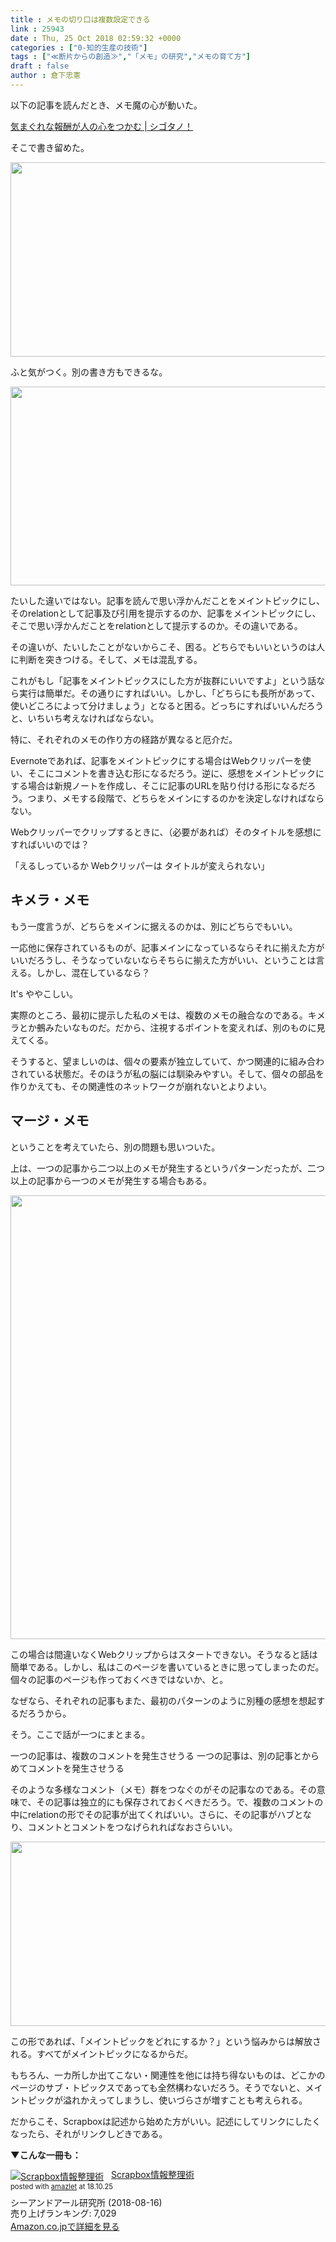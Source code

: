 ```yaml
---
title : メモの切り口は複数設定できる
link : 25943
date : Thu, 25 Oct 2018 02:59:32 +0000
categories : ["0-知的生産の技術"]
tags : ["≪断片からの創造≫","「メモ」の研究","メモの育て方"]
draft : false
author : 倉下忠憲
---
```


以下の記事を読んだとき、メモ魔の心が動いた。

<a href="https://cyblog.jp/34525">気まぐれな報酬が人の心をつかむ | シゴタノ！</a>

そこで書き留めた。

<a href="https://rashita.net/blog/?attachment_id=25944" rel="attachment wp-att-25944"><img src="https://rashita.net/blog/wp-content/uploads/2018/10/screenshot-60.png" alt="" width="898" height="311" class="alignnone size-full wp-image-25944" /></a>

ふと気がつく。別の書き方もできるな。

<a href="https://rashita.net/blog/?attachment_id=25945" rel="attachment wp-att-25945"><img src="https://rashita.net/blog/wp-content/uploads/2018/10/screenshot-61.png" alt="" width="924" height="318" class="alignnone size-full wp-image-25945" /></a>

たいした違いではない。記事を読んで思い浮かんだことをメイントピックにし、そのrelationとして記事及び引用を提示するのか、記事をメイントピックにし、そこで思い浮かんだことをrelationとして提示するのか。その違いである。

その違いが、たいしたことがないからこそ、困る。どちらでもいいというのは人に判断を突きつける。そして、メモは混乱する。

これがもし「記事をメイントピックスにした方が抜群にいいですよ」という話なら実行は簡単だ。その通りにすればいい。しかし、「どちらにも長所があって、使いどころによって分けましょう」となると困る。どっちにすればいいんだろうと、いちいち考えなければならない。

特に、それぞれのメモの作り方の経路が異なると厄介だ。

Evernoteであれば、記事をメイントピックにする場合はWebクリッパーを使い、そこにコメントを書き込む形になるだろう。逆に、感想をメイントピックにする場合は新規ノートを作成し、そこに記事のURLを貼り付ける形になるだろう。つまり、メモする段階で、どちらをメインにするのかを決定しなければならない。

Webクリッパーでクリップするときに、（必要があれば）そのタイトルを感想にすればいいのでは？

「えるしっているか Webクリッパーは タイトルが変えられない」

<h2>キメラ・メモ</h2>

もう一度言うが、どちらをメインに据えるのかは、別にどちらでもいい。

一応他に保存されているものが、記事メインになっているならそれに揃えた方がいいだろうし、そうなっていないならそちらに揃えた方がいい、ということは言える。しかし、混在しているなら？

It's ややこしい。

実際のところ、最初に提示した私のメモは、複数のメモの融合なのである。キメラとか鵺みたいなものだ。だから、注視するポイントを変えれば、別のものに見えてくる。

そうすると、望ましいのは、個々の要素が独立していて、かつ関連的に組み合わされている状態だ。そのほうが私の脳には馴染みやすい。そして、個々の部品を作りかえても、その関連性のネットワークが崩れないとよりよい。

<h2>マージ・メモ</h2>

ということを考えていたら、別の問題も思いついた。

上は、一つの記事から二つ以上のメモが発生するというパターンだったが、二つ以上の記事から一つのメモが発生する場合もある。

<a href="https://rashita.net/blog/?attachment_id=25949" rel="attachment wp-att-25949"><img src="https://rashita.net/blog/wp-content/uploads/2018/10/screenshot-63.png" alt="" width="1171" height="710" class="alignnone size-full wp-image-25949" /></a>

この場合は間違いなくWebクリップからはスタートできない。そうなると話は簡単である。しかし、私はこのページを書いているときに思ってしまったのだ。個々の記事のページも作っておくべきではないか、と。

なぜなら、それぞれの記事もまた、最初のパターンのように別種の感想を想起するだろうから。

そう。ここで話が一つにまとまる。

一つの記事は、複数のコメントを発生させうる
一つの記事は、別の記事とからめてコメントを発生させうる

そのような多様なコメント（メモ）群をつなぐのがその記事なのである。その意味で、その記事は独立的にも保存されておくべきだろう。で、複数のコメントの中にrelationの形でその記事が出てくればいい。さらに、その記事がハブとなり、コメントとコメントをつなげられればなおさらいい。

<a href="https://rashita.net/blog/?attachment_id=25947" rel="attachment wp-att-25947"><img src="https://rashita.net/blog/wp-content/uploads/2018/10/screenshot-62.png" alt="" width="810" height="295" class="alignnone size-full wp-image-25947" /></a>

この形であれば、「メイントピックをどれにするか？」という悩みからは解放される。すべてがメイントピックになるからだ。

もちろん、一カ所しか出てこない・関連性を他には持ち得ないものは、どこかのページのサブ・トピックスであっても全然構わないだろう。そうでないと、メイントピックが溢れかえってしまうし、使いづらさが増すことも考えられる。

だからこそ、Scrapboxは記述から始めた方がいい。記述にしてリンクにしたくなったら、それがリンクしどきである。

<strong>▼こんな一冊も：</strong>

<div class="amazlet-box" style="margin-bottom:0px;"><div class="amazlet-image" style="float:left;margin:0px 12px 1px 0px;"><a href="http://www.amazon.co.jp/exec/obidos/ASIN/B07GJFBWWZ/rashita1000-22/ref=nosim/" name="amazletlink" target="_blank"><img src="https://images-fe.ssl-images-amazon.com/images/I/51yMZ%2BQU40L._SL160_.jpg" alt="Scrapbox情報整理術" style="border: none;" /></a></div><div class="amazlet-info" style="line-height:120%; margin-bottom: 10px"><div class="amazlet-name" style="margin-bottom:10px;line-height:120%"><a href="http://www.amazon.co.jp/exec/obidos/ASIN/B07GJFBWWZ/rashita1000-22/ref=nosim/" name="amazletlink" target="_blank">Scrapbox情報整理術</a><div class="amazlet-powered-date" style="font-size:80%;margin-top:5px;line-height:120%">posted with <a href="http://www.amazlet.com/" title="amazlet" target="_blank">amazlet</a> at 18.10.25</div></div><div class="amazlet-detail">シーアンドアール研究所 (2018-08-16)<br />売り上げランキング: 7,029<br /></div><div class="amazlet-sub-info" style="float: left;"><div class="amazlet-link" style="margin-top: 5px"><a href="http://www.amazon.co.jp/exec/obidos/ASIN/B07GJFBWWZ/rashita1000-22/ref=nosim/" name="amazletlink" target="_blank">Amazon.co.jpで詳細を見る</a></div></div></div><div class="amazlet-footer" style="clear: left"></div></div>


